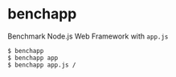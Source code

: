 # benchapp

Benchmark Node.js Web Framework with `app.js`


```
$ benchapp
$ benchapp app
$ benchapp app.js /
```